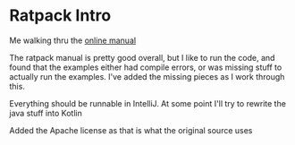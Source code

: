 # Ratpack Intro
Me walking thru the [online manual](https://ratpack.io/manual/current/index.html)

The ratpack manual is pretty good overall, but I like to run the code, and found that the examples
either had compile errors, or was missing stuff to actually run the examples.  I've
added the missing pieces as I work through this.

Everything should be runnable in IntelliJ.  At some point I'll try to rewrite
the java stuff into Kotlin

Added the Apache license as that is what the original source uses